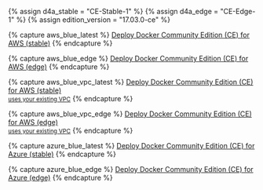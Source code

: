 {% assign d4a_stable = "CE-Stable-1" %}
{% assign d4a_edge = "CE-Edge-1" %}
{% assign edition_version = "17.03.0-ce" %}


{% capture aws_blue_latest %}
<a class="button darkblue-btn aws-deploy" href="https://console.aws.amazon.com/cloudformation/home#/stacks/new?stackName=Docker&templateURL=https://editions-us-east-1.s3.amazonaws.com/aws/stable/Docker.tmpl" data-rel="{{ d4a_stable }}" target="blank">Deploy Docker Community Edition (CE) for AWS (stable)</a>
{% endcapture %}

{% capture aws_blue_edge %}
<a class="button darkblue-btn aws-deploy" href="https://console.aws.amazon.com/cloudformation/home#/stacks/new?stackName=Docker&templateURL=https://editions-us-east-1.s3.amazonaws.com/aws/edge/Docker.tmpl" data-rel="{{ d4a_edge }}" target="blank">Deploy Docker Community Edition (CE) for AWS (edge)</a>
{% endcapture %}

{% capture aws_blue_vpc_latest %}
<a class="button darkblue-btn aws-deploy" href="https://console.aws.amazon.com/cloudformation/home#/stacks/new?stackName=Docker&templateURL=https://editions-us-east-1.s3.amazonaws.com/aws/stable/Docker-no-vpc.tmpl" data-rel="{{ d4a_stable }}" target="blank">Deploy Docker Community Edition (CE) for AWS (stable)<br/><small>uses your existing VPC</small></a>
{% endcapture %}

{% capture aws_blue_vpc_edge %}
<a class="button darkblue-btn aws-deploy" href="https://console.aws.amazon.com/cloudformation/home#/stacks/new?stackName=Docker&templateURL=https://editions-us-east-1.s3.amazonaws.com/aws/edge/Docker-no-vpc.tmpl" data-rel="{{ d4a_edge }}" target="blank">Deploy Docker Community Edition (CE) for AWS (edge)<br/><small>uses your existing VPC</small></a>
{% endcapture %}

{% capture azure_blue_latest %}
<a class="button darkblue-btn azure-deploy" href="https://portal.azure.com/#create/Microsoft.Template/uri/https%3A%2F%2Fdownload.docker.com%2Fazure%2Fstable%2FDocker.tmpl" data-rel="{{ d4a_stable }}" target="blank">Deploy Docker Community Edition (CE) for Azure (stable)</a>
{% endcapture %}

{% capture azure_blue_edge %}
<a class="button darkblue-btn azure-deploy" href="https://portal.azure.com/#create/Microsoft.Template/uri/https%3A%2F%2Fdownload.docker.com%2Fazure%2Fedge%2FDocker.tmpl" data-rel="{{ d4a_edge }}" target="blank">Deploy Docker Community Edition (CE) for Azure (edge)</a>
{% endcapture %}
